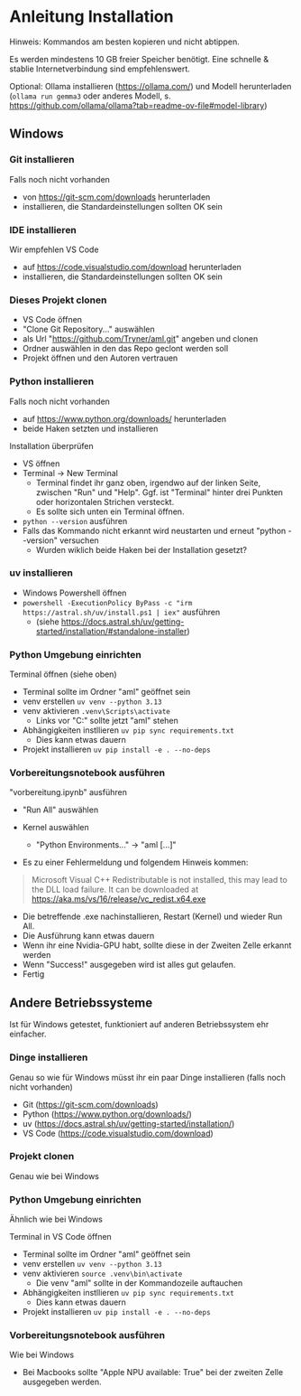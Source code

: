 # Anleitung Installation
Hinweis: Kommandos am besten kopieren und nicht abtippen.

Es werden mindestens 10 GB freier Speicher benötigt.
Eine schnelle & stablie Internetverbindung sind empfehlenswert.

Optional: Ollama installieren (https://ollama.com/) und Modell herunterladen (`ollama run gemma3` oder anderes Modell, s. https://github.com/ollama/ollama?tab=readme-ov-file#model-library)

## Windows

### Git installieren
Falls noch nicht vorhanden
- von https://git-scm.com/downloads herunterladen
- installieren, die Standardeinstellungen sollten OK sein

### IDE installieren
Wir empfehlen VS Code
- auf https://code.visualstudio.com/download herunterladen
- installieren, die Standardeinstellungen sollten OK sein

### Dieses Projekt clonen
- VS Code öffnen
- "Clone Git Repository..." auswählen
- als Url "https://github.com/Tryner/aml.git" angeben und clonen
- Ordner auswählen in den das Repo geclont werden soll
- Projekt öffnen und den Autoren vertrauen

### Python installieren
Falls noch nicht vorhanden
- auf https://www.python.org/downloads/ herunterladen
- beide Haken setzten und installieren

Installation überprüfen
- VS öffnen
- Terminal -> New Terminal
    - Terminal findet ihr ganz oben, irgendwo auf der linken Seite, zwischen "Run" und "Help". Ggf. ist "Terminal" hinter drei Punkten oder horizontalen Strichen versteckt.
    - Es sollte sich unten ein Terminal öffnen.
- `python --version` ausführen
- Falls das Kommando nicht erkannt wird neustarten und erneut "python --version" versuchen
    - Wurden wiklich beide Haken bei der Installation gesetzt?

### uv installieren
- Windows Powershell öffnen
- `powershell -ExecutionPolicy ByPass -c "irm https://astral.sh/uv/install.ps1 | iex"` ausführen
    - (siehe https://docs.astral.sh/uv/getting-started/installation/#standalone-installer)

### Python Umgebung einrichten
Terminal öffnen (siehe oben)
- Terminal sollte im Ordner "aml" geöffnet sein
- venv erstellen `uv venv --python 3.13`
- venv aktivieren `.venv\Scripts\activate`
    - Links vor "C:" sollte jetzt "aml" stehen
- Abhängigkeiten instllieren `uv pip sync requirements.txt`
    - Dies kann etwas dauern
- Projekt installieren `uv pip install -e . --no-deps`

### Vorbereitungsnotebook ausführen
"vorbereitung.ipynb" ausführen
- "Run All" auswählen
- Kernel auswählen
    - "Python Environments..." -> "aml [...]"

- Es zu einer Fehlermeldung und folgendem Hinweis kommen:
> Microsoft Visual C++ Redistributable is not installed, this may lead to the DLL load failure.
> It can be downloaded at https://aka.ms/vs/16/release/vc_redist.x64.exe

- Die betreffende .exe nachinstallieren, Restart (Kernel) und wieder Run All.
- Die Ausführung kann etwas dauern
- Wenn ihr eine Nvidia-GPU habt, sollte diese in der Zweiten Zelle erkannt werden
- Wenn "Success!" ausgegeben wird ist alles gut gelaufen.
- Fertig

## Andere Betriebssysteme
Ist für Windows getestet, funktioniert auf anderen Betriebssystem ehr einfacher.

### Dinge installieren
Genau so wie für Windows müsst ihr ein paar Dinge installieren (falls noch nicht vorhanden)
- Git (https://git-scm.com/downloads)
- Python (https://www.python.org/downloads/)
- uv (https://docs.astral.sh/uv/getting-started/installation/)
- VS Code (https://code.visualstudio.com/download)

### Projekt clonen
Genau wie bei Windows

### Python Umgebung einrichten
Ähnlich wie bei Windows

Terminal in VS Code öffnen
- Terminal sollte im Ordner "aml" geöffnet sein
- venv erstellen `uv venv --python 3.13`
- venv aktivieren `source .venv\bin\activate`
    - Die venv "aml" sollte in der Kommandozeile auftauchen
- Abhängigkeiten instllieren `uv pip sync requirements.txt`
    - Dies kann etwas dauern
- Projekt installieren `uv pip install -e . --no-deps`

### Vorbereitungsnotebook ausführen
Wie bei Windows
- Bei Macbooks sollte "Apple NPU available: True" bei der zweiten Zelle ausgegeben werden.